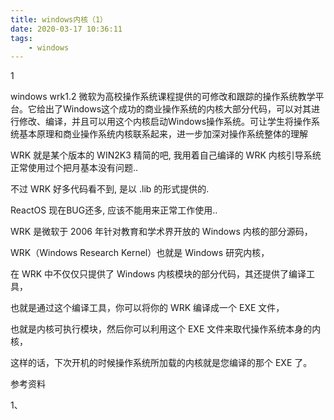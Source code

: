 ```yaml
---
title: windows内核（1）
date: 2020-03-17 10:36:11
tags:
	- windows
---
```


1

windows wrk1.2 微软为高校操作系统课程提供的可修改和跟踪的操作系统教学平台。它给出了Windows这个成功的商业操作系统的内核大部分代码，可以对其进行修改、编译，并且可以用这个内核启动Windows操作系统。可让学生将操作系统基本原理和商业操作系统内核联系起来，进一步加深对操作系统整体的理解

WRK 就是某个版本的 WIN2K3 精简的吧,   我用着自己编译的 WRK 内核引导系统正常使用过个把月基本没有问题..

不过 WRK 好多代码看不到, 是以 .lib 的形式提供的.

ReactOS 现在BUG还多, 应该不能用来正常工作使用..



WRK 是微软于 2006 年针对教育和学术界开放的 Windows 内核的部分源码，

WRK（Windows Research Kernel）也就是 Windows 研究内核，

在 WRK 中不仅仅只提供了 Windows 内核模块的部分代码，其还提供了编译工具，

也就是通过这个编译工具，你可以将你的 WRK 编译成一个 EXE 文件，

也就是内核可执行模块，然后你可以利用这个 EXE 文件来取代操作系统本身的内核，

这样的话，下次开机的时候操作系统所加载的内核就是您编译的那个 EXE 了。



参考资料

1、




